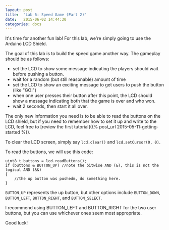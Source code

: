 ```yaml
---
layout: post
title:  "Lab 6: Speed Game (Part 2)"
date:   2015-06-02 14:44:30
categories: docs
---
```


It's time for another fun lab! For this lab, we're simply going to use the Arduino LCD Shield.

The goal of this lab is to build the speed game another way. The gameplay should be as follows:
- set the LCD to show some message indicating the players should wait before pushing a button.
- wait for a random (but still reasonable) amount of time
- set the LCD to show an exciting message to get users to push the button (like "GO!")
- when one user presses their button after this point, the LCD should show a message indicating both that the game is over and who won.
- wait 2 seconds, then start it all over.

The only new information you need is to be able to read the buttons on the LCD shield, but if you need to remember how to set it up and write to the LCD, feel free to [review the first tutorial]({% post_url 2015-05-11-getting-started %}).

To clear the LCD screen, simply say `lcd.clear()` and `lcd.setCursor(0, 0)`.

To read the buttons, we will use this code:

    uint8_t buttons = lcd.readButtons();
    if (buttons & BUTTON_UP) //note the bitwise AND (&), this is not the logical AND (&&)
    {
    	//the up button was pushedm, do something here.
    }

`BUTTON_UP` represents the up button, but other options include `BUTTON_DOWN`, `BUTTON_LEFT`, `BUTTON_RIGHT`, and `BUTTON_SELECT`.

I recommend using BUTTON_LEFT and BUTTON_RIGHT for the two user buttons, but you can use whichever ones seem most appropriate.

Good luck!